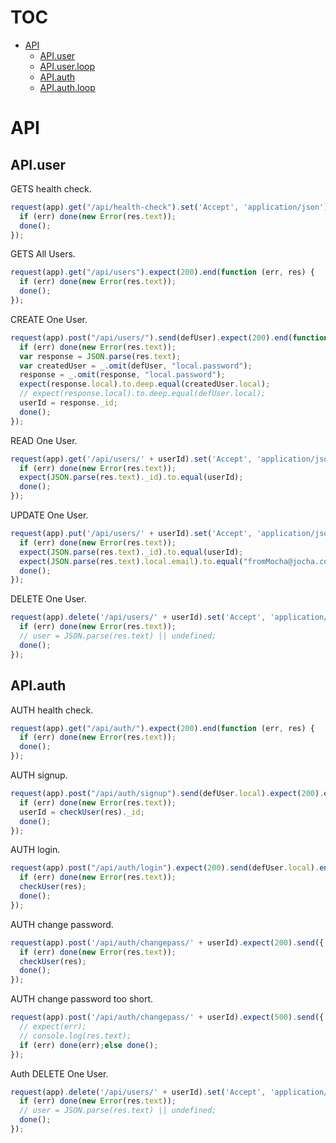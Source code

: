# TOC
   - [API](#api)
     - [API.user](#api-apiuser)
     - [API.user.loop](#api-apiuserloop)
     - [API.auth](#api-apiauth)
     - [API.auth.loop](#api-apiauthloop)
<a name=""></a>
 
<a name="api"></a>
# API
<a name="api-apiuser"></a>
## API.user
GETS health check.

```js
request(app).get("/api/health-check").set('Accept', 'application/json').expect(200).end(function (err, res) {
  if (err) done(new Error(res.text));
  done();
});
```

GETS All Users.

```js
request(app).get("/api/users").expect(200).end(function (err, res) {
  if (err) done(new Error(res.text));
  done();
});
```

CREATE One User.

```js
request(app).post("/api/users/").send(defUser).expect(200).end(function (err, res) {
  if (err) done(new Error(res.text));
  var response = JSON.parse(res.text);
  var createdUser = _.omit(defUser, "local.password");
  response = _.omit(response, "local.password");
  expect(response.local).to.deep.equal(createdUser.local);
  // expect(response.local).to.deep.equal(defUser.local);
  userId = response._id;
  done();
});
```

READ One User.

```js
request(app).get('/api/users/' + userId).set('Accept', 'application/json').expect(200).end(function (err, res) {
  if (err) done(new Error(res.text));
  expect(JSON.parse(res.text)._id).to.equal(userId);
  done();
});
```

UPDATE One User.

```js
request(app).put('/api/users/' + userId).set('Accept', 'application/json').send({ local: { email: "fromMocha@jocha.com" } }).expect(200).end(function (err, res) {
  if (err) done(new Error(res.text));
  expect(JSON.parse(res.text)._id).to.equal(userId);
  expect(JSON.parse(res.text).local.email).to.equal("fromMocha@jocha.com");
  done();
});
```

DELETE One User.

```js
request(app).delete('/api/users/' + userId).set('Accept', 'application/json').expect(200).end(function (err, res) {
  if (err) done(new Error(res.text));
  // user = JSON.parse(res.text) || undefined;
  done();
});
```

<a name="api-apiauth"></a>
## API.auth
AUTH health check.

```js
request(app).get("/api/auth/").expect(200).end(function (err, res) {
  if (err) done(new Error(res.text));
  done();
});
```

AUTH signup.

```js
request(app).post("/api/auth/signup").send(defUser.local).expect(200).end(function (err, res) {
  if (err) done(new Error(res.text));
  userId = checkUser(res)._id;
  done();
});
```

AUTH login.

```js
request(app).post("/api/auth/login").expect(200).send(defUser.local).end(function (err, res) {
  if (err) done(new Error(res.text));
  checkUser(res);
  done();
});
```

AUTH change password.

```js
request(app).post('/api/auth/changepass/' + userId).expect(200).send({ "password": "adadadadadadadadadadadaa" }).end(function (err, res) {
  if (err) done(new Error(res.text));
  checkUser(res);
  done();
});
```

AUTH change password too short.

```js
request(app).post('/api/auth/changepass/' + userId).expect(500).send({ "password": "a" }).end(function (err, res) {
  // expect(err);
  // console.log(res.text);
  if (err) done(err);else done();
});
```

Auth DELETE One User.

```js
request(app).delete('/api/users/' + userId).set('Accept', 'application/json').expect(200).end(function (err, res) {
  if (err) done(new Error(res.text));
  // user = JSON.parse(res.text) || undefined;
  done();
});
```

